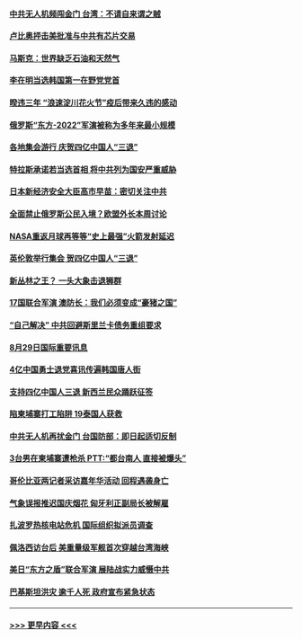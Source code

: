 #### [中共无人机频闯金门 台湾：不请自来谓之贼](../pages/prog202/a103513804.md?t=08300701) 
#### [卢比奥抨击美批准与中共有芯片交易](../pages/prog202/a103513760.md?t=08300701) 
#### [马斯克：世界缺乏石油和天然气](../pages/prog202/a103513702.md?t=08300701) 
#### [李在明当选韩国第一在野党党首](../pages/prog202/a103513718.md?t=08300701) 
#### [暌违三年 “浪速淀川花火节”疫后带来久违的感动](../pages/prog202/a103513722.md?t=08300701) 
#### [俄罗斯“东方-2022”军演被称为多年来最小规模](../pages/prog202/a103513609.md?t=08300701) 
#### [各地集会游行 庆贺四亿中国人“三退”](../pages/prog202/a103513720.md?t=08300701) 
#### [特拉斯承诺若当选首相 将中共列为国安严重威胁](../pages/prog202/a103513591.md?t=08300701) 
#### [日本新经济安全大臣高市早苗：密切关注中共](../pages/prog202/a103513585.md?t=08300701) 
#### [全面禁止俄罗斯公民入境？欧盟外长本周讨论](../pages/prog202/a103513580.md?t=08300701) 
#### [NASA重返月球再等等“史上最强”火箭发射延迟](../pages/prog202/a103513575.md?t=08300701) 
#### [英伦敦举行集会 贺四亿中国人“三退”](../pages/prog202/a103513457.md?t=08300701) 
#### [新丛林之王？ 一头大象击退狮群](../pages/prog202/a103513480.md?t=08300701) 
#### [17国联合军演 澳防长：我们必须变成“豪猪之国”](../pages/prog202/a103513485.md?t=08300701) 
#### [“自己解决” 中共回避斯里兰卡债务重组要求](../pages/prog202/a103513490.md?t=08300701) 
#### [8月29日国际重要讯息](../pages/prog202/a103513441.md?t=08300701) 
#### [4亿中国勇士退党喜讯传遍韩国唐人街](../pages/prog202/a103513430.md?t=08300701) 
#### [支持四亿中国人三退 新西兰民众踊跃征签](../pages/prog202/a103513419.md?t=08300701) 
#### [陷柬埔寨打工陷阱 19泰国人获救](../pages/prog202/a103513385.md?t=08300701) 
#### [中共无人机再扰金门 台国防部：即日起适切反制](../pages/prog202/a103513362.md?t=08300701) 
#### [3台男在柬埔寨遭枪杀 PTT:“都台南人 直接被爆头”](../pages/prog202/a103513288.md?t=08300701) 
#### [哥伦比亚两记者采访嘉年华活动 回程遇袭身亡](../pages/prog202/a103513268.md?t=08300701) 
#### [气象误报推迟国庆烟花 匈牙利正副局长被解雇](../pages/prog202/a103513152.md?t=08300701) 
#### [扎波罗热核电站危机 国际组织拟派员调查](../pages/prog202/a103513150.md?t=08300701) 
#### [佩洛西访台后 美重量级军舰首次穿越台湾海峡](../pages/prog202/a103513148.md?t=08300701) 
#### [美日“东方之盾”联合军演 展陆战实力威慑中共](../pages/prog202/a103513146.md?t=08300701) 
#### [巴基斯坦洪灾 逾千人死 政府宣布紧急状态](../pages/prog202/a103513144.md?t=08300701) 

----
#### [ >>> 更早内容 <<< ](../indexes/prog202-earlier.md)
